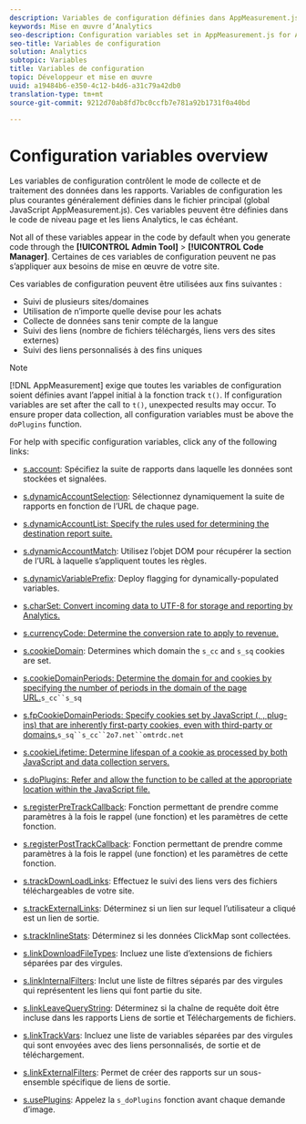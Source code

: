 ```yaml
---
description: Variables de configuration définies dans AppMeasurement.js.
keywords: Mise en œuvre d’Analytics
seo-description: Configuration variables set in AppMeasurement.js for Adobe Analytics
seo-title: Variables de configuration
solution: Analytics
subtopic: Variables
title: Variables de configuration
topic: Développeur et mise en œuvre
uuid: a19484b6-e350-4c12-b4d6-a31c79a42db0
translation-type: tm+mt
source-git-commit: 9212d70ab8fd7bc0ccfb7e781a92b1731f0a40bd

---
```



# Configuration variables overview

Les variables de configuration contrôlent le mode de collecte et de traitement des données dans les rapports. Variables de configuration les plus courantes généralement définies dans le fichier principal (global JavaScript AppMeasurement.js). Ces variables peuvent être définies dans le code de niveau page et les liens Analytics, le cas échéant.

Not all of these variables appear in the code by default when you generate code through the **[!UICONTROL Admin Tool]** &gt; **[!UICONTROL Code Manager]**. Certaines de ces variables de configuration peuvent ne pas s’appliquer aux besoins de mise en œuvre de votre site.

Ces variables de configuration peuvent être utilisées aux fins suivantes :

* Suivi de plusieurs sites/domaines
* Utilisation de n’importe quelle devise pour les achats
* Collecte de données sans tenir compte de la langue
* Suivi des liens (nombre de fichiers téléchargés, liens vers des sites externes)
* Suivi des liens personnalisés à des fins uniques

>[!NOTE]
>
>[!DNL AppMeasurement] exige que toutes les variables de configuration soient définies avant l’appel initial à la fonction track `t()`. If configuration variables are set after the call to `t()`, unexpected results may occur. To ensure proper data collection, all configuration variables must be above the `doPlugins` function.

For help with specific configuration variables, click any of the following links:

* [s.account](https://docs.adobe.com/content/help/en/analytics/implementation/javascript-implementation/variables-analytics-reporting/config-var/s-account.html): Spécifiez la suite de rapports dans laquelle les données sont stockées et signalées.

* [s.dynamicAccountSelection](https://docs.adobe.com/content/help/en/analytics/implementation/javascript-implementation/variables-analytics-reporting/config-var/s-account.html): Sélectionnez dynamiquement la suite de rapports en fonction de l’URL de chaque page.

* [s.dynamicAccountList: Specify the rules used for determining the destination report suite.](https://docs.adobe.com/content/help/en/analytics/implementation/javascript-implementation/variables-analytics-reporting/config-var/s-account.html)

* [s.dynamicAccountMatch](https://docs.adobe.com/content/help/en/analytics/implementation/javascript-implementation/variables-analytics-reporting/config-var/s-account.html): Utilisez l’objet DOM pour récupérer la section de l’URL à laquelle s’appliquent toutes les règles.

* [s.dynamicVariablePrefix](https://docs.adobe.com/content/help/en/analytics/implementation/javascript-implementation/variables-analytics-reporting/config-var/s-account.html): Deploy flagging for dynamically-populated variables.

* [s.charSet: Convert incoming data to UTF-8 for storage and reporting by Analytics.](https://docs.adobe.com/content/help/en/analytics/implementation/javascript-implementation/variables-analytics-reporting/config-var/s-account.html)

* [s.currencyCode: Determine the conversion rate to apply to revenue.](https://docs.adobe.com/content/help/en/analytics/implementation/javascript-implementation/variables-analytics-reporting/config-var/s-account.html)

* [s.cookieDomain](https://docs.adobe.com/content/help/en/analytics/implementation/javascript-implementation/variables-analytics-reporting/config-var/s-account.html): Determines which domain the `s_cc` and `s_sq` cookies are set.

* [s.cookieDomainPeriods: Determine the domain for  and  cookies by specifying the number of periods in the domain of the page URL.](https://docs.adobe.com/content/help/en/analytics/implementation/javascript-implementation/variables-analytics-reporting/config-var/s-account.html)`s_cc``s_sq`

* [s.fpCookieDomainPeriods: Specify cookies set by JavaScript (, , plug-ins) that are inherently first-party cookies, even with third-party  or  domains.](https://docs.adobe.com/content/help/en/analytics/implementation/javascript-implementation/variables-analytics-reporting/config-var/s-account.html)`s_sq``s_cc``2o7.net``omtrdc.net`

* [s.cookieLifetime: Determine lifespan of a cookie as processed by both JavaScript and data collection servers.](https://docs.adobe.com/content/help/en/analytics/implementation/javascript-implementation/variables-analytics-reporting/config-var/s-account.html)

* [s.doPlugins: Refer and allow the function to be called at the appropriate location within the JavaScript file.](https://docs.adobe.com/content/help/en/analytics/implementation/javascript-implementation/variables-analytics-reporting/config-var/s-account.html)

* [s.registerPreTrackCallback](https://docs.adobe.com/content/help/en/analytics/implementation/javascript-implementation/variables-analytics-reporting/config-var/s-account.html): Fonction permettant de prendre comme paramètres à la fois le rappel (une fonction) et les paramètres de cette fonction.

* [s.registerPostTrackCallback](https://docs.adobe.com/content/help/en/analytics/implementation/javascript-implementation/variables-analytics-reporting/config-var/s-account.html): Fonction permettant de prendre comme paramètres à la fois le rappel (une fonction) et les paramètres de cette fonction.

* [s.trackDownLoadLinks](https://docs.adobe.com/content/help/en/analytics/implementation/javascript-implementation/variables-analytics-reporting/config-var/s-account.html): Effectuez le suivi des liens vers des fichiers téléchargeables de votre site.

* [s.trackExternalLinks](https://docs.adobe.com/content/help/en/analytics/implementation/javascript-implementation/variables-analytics-reporting/config-var/s-account.html): Déterminez si un lien sur lequel l’utilisateur a cliqué est un lien de sortie.

* [s.trackInlineStats](https://docs.adobe.com/content/help/en/analytics/implementation/javascript-implementation/variables-analytics-reporting/config-var/s-account.html): Déterminez si les données ClickMap sont collectées.

* [s.linkDownloadFileTypes](https://docs.adobe.com/content/help/en/analytics/implementation/javascript-implementation/variables-analytics-reporting/config-var/s-account.html): Incluez une liste d’extensions de fichiers séparées par des virgules.

* [s.linkInternalFilters](https://docs.adobe.com/content/help/en/analytics/implementation/javascript-implementation/variables-analytics-reporting/config-var/s-account.html): Inclut une liste de filtres séparés par des virgules qui représentent les liens qui font partie du site.

* [s.linkLeaveQueryString](https://docs.adobe.com/content/help/en/analytics/implementation/javascript-implementation/variables-analytics-reporting/config-var/s-account.html): Déterminez si la chaîne de requête doit être incluse dans les rapports Liens de sortie et Téléchargements de fichiers.

* [s.linkTrackVars](https://docs.adobe.com/content/help/en/analytics/implementation/javascript-implementation/variables-analytics-reporting/config-var/s-account.html): Incluez une liste de variables séparées par des virgules qui sont envoyées avec des liens personnalisés, de sortie et de téléchargement.

* [s.linkExternalFilters](https://docs.adobe.com/content/help/en/analytics/implementation/javascript-implementation/variables-analytics-reporting/config-var/s-account.html): Permet de créer des rapports sur un sous-ensemble spécifique de liens de sortie.

* [s.usePlugins](https://docs.adobe.com/content/help/en/analytics/implementation/javascript-implementation/variables-analytics-reporting/config-var/s-account.html): Appelez la `s_doPlugins` fonction avant chaque demande d’image.


